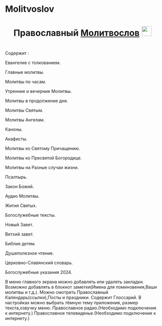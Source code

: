 # Molitvoslov
<h1 align="center">Православный <a href="https://apps.rustore.ru/app/ru.orex.molitvoslov" target="_blank">Молитвослов</a>
<img src="https://github.com/blackcater/blackcater/raw/main/images/Hi.gif" height="32"/></h1>
 
#
 Содержит :
   
Евангелие с толкованием.

Главные молитвы.

Молитвы по часам.

Утренние и вечерние Молитвы.

Молитвы в продолжение дня.

Молитвы Святым.

Молитвы Ангелам.

Каноны.

Акафисты.

Молитвы ко Святому Причащению.

Молитвы ко Пресвятой Богородице.

Молитвы на Разные случаи жизни.

Псалтырь.

Закон Божий.

Аудио Молитвы.

Жития Святых.

Богослужебные тексты.

Новый Завет.

Ветхий завет.

Библия детям.

Душеполезное чтение.

Церковно-Славянский словарь.

Богослужебные указания 2024.

В меню главного экрана можно добавлять или удалять закладки.
Возможно добавлять в блокнот заметки(Имена для поминовения,Ваши молитвы и т.д.).
Можно смотреть Православный Календарь(ссылки),Посты
и праздники.
Содержит Глоссарий.
В настройках можно выбрать тёмную тему приложения,
размер текста,озвучку меню.
Православное радио.(Необходимо подключение к интернету.)
Православное телевиденье.(Необходимо подключение к интернету.)


